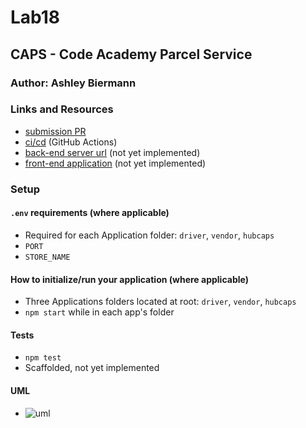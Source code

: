 # Lab18

## CAPS - Code Academy Parcel Service

### Author: Ashley Biermann

### Links and Resources

- [submission PR](https://github.com/401-advanced-javascript-ashley-biermann/caps/pull/2)
- [ci/cd](https://github.com/401-advanced-javascript-ashley-biermann/notes/tree/master/.github/workflows) (GitHub Actions)
- [back-end server url]() (not yet implemented)
- [front-end application]() (not yet implemented)

### Setup

#### `.env` requirements (where applicable)
- Required for each Application folder: `driver`, `vendor`, `hubcaps` 
- `PORT` 
- `STORE_NAME`

#### How to initialize/run your application (where applicable)
- Three Applications folders located at root: `driver`, `vendor`, `hubcaps` 
- `npm start` while in each app's folder

#### Tests

- `npm test`
- Scaffolded, not yet implemented

#### UML

- ![uml](./images/capsclass16.jpg)
